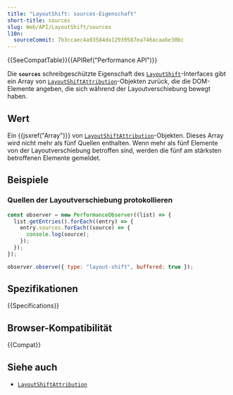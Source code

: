 ```yaml
---
title: "LayoutShift: sources-Eigenschaft"
short-title: sources
slug: Web/API/LayoutShift/sources
l10n:
  sourceCommit: 7b3ccaec4a93584da12939587ea746acaabe30bc
---
```


{{SeeCompatTable}}{{APIRef("Performance API")}}

Die **`sources`** schreibgeschützte Eigenschaft des [`LayoutShift`](/de/docs/Web/API/LayoutShift)-Interfaces gibt ein Array von [`LayoutShiftAttribution`](/de/docs/Web/API/LayoutShiftAttribution)-Objekten zurück, die die DOM-Elemente angeben, die sich während der Layoutverschiebung bewegt haben.

## Wert

Ein {{jsxref("Array")}} von [`LayoutShiftAttribution`](/de/docs/Web/API/LayoutShiftAttribution)-Objekten. Dieses Array wird nicht mehr als fünf Quellen enthalten. Wenn mehr als fünf Elemente von der Layoutverschiebung betroffen sind, werden die fünf am stärksten betroffenen Elemente gemeldet.

## Beispiele

### Quellen der Layoutverschiebung protokollieren

```js
const observer = new PerformanceObserver((list) => {
  list.getEntries().forEach((entry) => {
    entry.sources.forEach((source) => {
      console.log(source);
    });
  });
});

observer.observe({ type: "layout-shift", buffered: true });
```

## Spezifikationen

{{Specifications}}

## Browser-Kompatibilität

{{Compat}}

## Siehe auch

- [`LayoutShiftAttribution`](/de/docs/Web/API/LayoutShiftAttribution)
